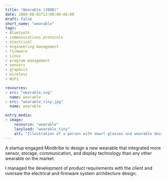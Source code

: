 ```yaml
---
title: "Wearable (2008)"
date: 2008-08-01T12:00:00-08:00
draft: false
short_name: "wearable"
tags: 
- Bluetooth
- communications protocols
- electrical
- engineering management
- firmware
- Linux
- program management
- sensors
- graphics
- wireless
- WiFi

resources:
- src: "wearable.svg"
  name: wearable
- src: "wearable_tiny.jpg"
  name: wearable

entry_media:
- image:
    resource: "wearable"
    lazyload: "wearable_tiny"
    alt: "Illustration of a person with smart glasses and wearable devices covering their arms and legs"
---
```

A startup engaged Mindtribe to design a new wearable that integrated more sensor, storage, communication, and display technology than any other wearable on the market.

I managed the development of product requirements with the client and oversaw the electrical and firmware system architecture design.

